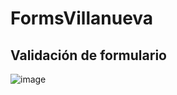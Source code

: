 # FormsVillanueva

## Validación de formulario


![image](https://user-images.githubusercontent.com/20351079/206617434-54e3d740-bf7b-4bed-8f3d-d409fe34ba19.png)
